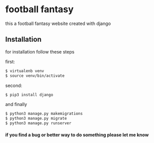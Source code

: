 # football fantasy

this a football fantasy website created with django


## Installation
for installation follow these steps 

first:
```bash
$ virtualenb venv
$ source venv/bin/activate
```
second:
```bash
$ pip3 install django
```
and finally
```bash
$ python3 manage.py makemigrations
$ python3 manage.py migrate
$ python3 manage.py runserver
```
#### if you find a bug or better way to do something please let me know
